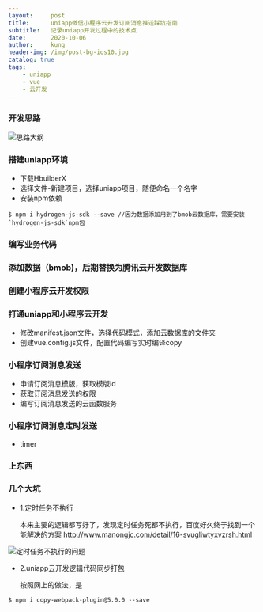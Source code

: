 ```yaml
---
layout:     post
title:      uniapp微信小程序云开发订阅消息推送踩坑指南
subtitle:   记录uniapp开发过程中的技术点
date:       2020-10-06
author:     kung
header-img: /img/post-bg-ios10.jpg
catalog: true
tags:
    - uniapp
    - vue
    - 云开发
---
```


### 开发思路

![思路大纲](
https://kung-1252408270.cos.ap-chengdu.myqcloud.com/markdown/20201006204753.png)

### 搭建uniapp环境
- 下载HbuilderX
- 选择文件-新建项目，选择uniapp项目，随便命名一个名字
- 安装npm依赖

```
$ npm i hydrogen-js-sdk --save //因为数据添加用到了bmob云数据库，需要安装`hydrogen-js-sdk`npm包
```

### 编写业务代码

### 添加数据（bmob)，后期替换为腾讯云开发数据库

### 创建小程序云开发权限

### 打通uniapp和小程序云开发
- 修改manifest.json文件，选择代码模式，添加云数据库的文件夹
- 创建vue.config.js文件，配置代码编写实时编译copy

### 小程序订阅消息发送

- 申请订阅消息模版，获取模版id
- 获取订阅消息发送的权限
- 编写订阅消息发送的云函数服务

### 小程序订阅消息定时发送
- timer

### 上东西

### 几个大坑

- 1.定时任务不执行
 
    本来主要的逻辑都写好了，发现定时任务死都不执行，百度好久终于找到一个能解决的方案 http://www.manongjc.com/detail/16-svugliwtyxvzrsh.html

![定时任务不执行的问题](https://kung-1252408270.cos.ap-chengdu.myqcloud.com/markdown/20201006202812.png)

- 2.uniapp云开发逻辑代码同步打包

    按照网上的做法，是
```
$ npm i copy-webpack-plugin@5.0.0 --save
```







